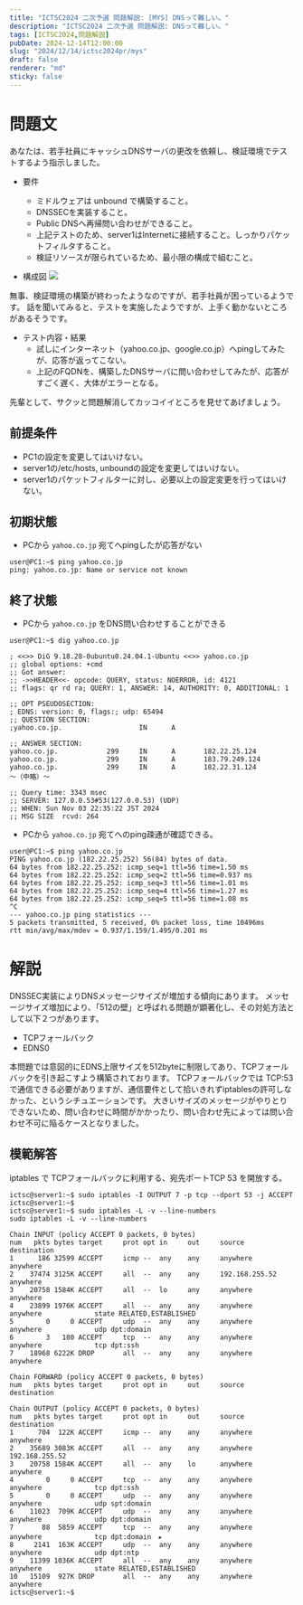 ```yaml
---
title: "ICTSC2024 二次予選 問題解説: [MYS] DNSって難しい。"
description: "ICTSC2024 二次予選 問題解説: DNSって難しい。"
tags: [ICTSC2024,問題解説]
pubDate: 2024-12-14T12:00:00
slug: "2024/12/14/ictsc2024pr/mys"
draft: false
renderer: "md"
sticky: false
---
```


# 問題文

あなたは、若手社員にキャッシュDNSサーバの更改を依頼し、検証環境でテストするよう指示しました。

* 要件
  * ミドルウェアは unbound で構築すること。
  * DNSSECを実装すること。
  * Public DNSへ再帰問い合わせができること。
  * 上記テストのため、server1はInternetに接続すること。しっかりパケットフィルタすること。
  * 検証リソースが限られているため、最小限の構成で組むこと。

* 構成図
![](/images/2024-pre-round-2nd/mys.png)

無事、検証環境の構築が終わったようなのですが、若手社員が困っているようです。
話を聞いてみると、テストを実施したようですが、上手く動かないところがあるそうです。

* テスト内容・結果
  * 試しにインターネット（yahoo.co.jp、google.co.jp）へpingしてみたが、応答が返ってこない。
  * 上記のFQDNを、構築したDNSサーバに問い合わせしてみたが、応答がすごく遅く、大体がエラーとなる。

先輩として、サクッと問題解消してカッコイイところを見せてあげましょう。


## 前提条件

* PC1の設定を変更してはいけない。
* server1の/etc/hosts, unboundの設定を変更してはいけない。
* server1のパケットフィルターに対し、必要以上の設定変更を行ってはいけない。

## 初期状態

* PCから `yahoo.co.jp` 宛てへpingしたが応答がない

```
user@PC1:~$ ping yahoo.co.jp
ping: yahoo.co.jp: Name or service not known
```

## 終了状態

* PCから `yahoo.co.jp` をDNS問い合わせすることができる

```
user@PC1:~$ dig yahoo.co.jp

; <<>> DiG 9.18.28-0ubuntu0.24.04.1-Ubuntu <<>> yahoo.co.jp
;; global options: +cmd
;; Got answer:
;; ->>HEADER<<- opcode: QUERY, status: NOERROR, id: 4121
;; flags: qr rd ra; QUERY: 1, ANSWER: 14, AUTHORITY: 0, ADDITIONAL: 1

;; OPT PSEUDOSECTION:
; EDNS: version: 0, flags:; udp: 65494
;; QUESTION SECTION:
;yahoo.co.jp.                   IN      A

;; ANSWER SECTION:
yahoo.co.jp.            299     IN      A       182.22.25.124
yahoo.co.jp.            299     IN      A       183.79.249.124
yahoo.co.jp.            299     IN      A       182.22.31.124
～（中略）～

;; Query time: 3343 msec
;; SERVER: 127.0.0.53#53(127.0.0.53) (UDP)
;; WHEN: Sun Nov 03 22:35:22 JST 2024
;; MSG SIZE  rcvd: 264

```

* PCから `yahoo.co.jp` 宛てへのping疎通が確認できる。

```
user@PC1:~$ ping yahoo.co.jp
PING yahoo.co.jp (182.22.25.252) 56(84) bytes of data.
64 bytes from 182.22.25.252: icmp_seq=1 ttl=56 time=1.50 ms
64 bytes from 182.22.25.252: icmp_seq=2 ttl=56 time=0.937 ms
64 bytes from 182.22.25.252: icmp_seq=3 ttl=56 time=1.01 ms
64 bytes from 182.22.25.252: icmp_seq=4 ttl=56 time=1.27 ms
64 bytes from 182.22.25.252: icmp_seq=5 ttl=56 time=1.08 ms
^C
--- yahoo.co.jp ping statistics ---
5 packets transmitted, 5 received, 0% packet loss, time 10496ms
rtt min/avg/max/mdev = 0.937/1.159/1.495/0.201 ms
```

# 解説

DNSSEC実装によりDNSメッセージサイズが増加する傾向にあります。
メッセージサイズ増加により、「512の壁」と呼ばれる問題が顕著化し、その対処方法として以下２つがあります。

- TCPフォールバック
- EDNS0

本問題では意図的にEDNS上限サイズを512byteに制限してあり、TCPフォールバックを引き起こすよう構築されております。
TCPフォールバックでは TCP:53 で通信できる必要がありますが、通信要件として拾いきれずiptablesの許可しなかった、というシチュエーションです。
大きいサイズのメッセージがやりとりできないため、問い合わせに時間がかかったり、問い合わせ先によっては問い合わせ不可に陥るケースとなりました。

## 模範解答

iptables で TCPフォールバックに利用する、宛先ポートTCP 53 を開放する。

```
ictsc@server1:~$ sudo iptables -I OUTPUT 7 -p tcp --dport 53 -j ACCEPT
ictsc@server1:~$
ictsc@server1:~$ sudo iptables -L -v --line-numbers
sudo iptables -L -v --line-numbers

Chain INPUT (policy ACCEPT 0 packets, 0 bytes)
num   pkts bytes target     prot opt in     out     source               destination
1      186 32599 ACCEPT     icmp --  any    any     anywhere             anywhere
2    37474 3125K ACCEPT     all  --  any    any     192.168.255.52       anywhere
3    20758 1584K ACCEPT     all  --  lo     any     anywhere             anywhere
4    23899 1976K ACCEPT     all  --  any    any     anywhere             anywhere             state RELATED,ESTABLISHED
5        0     0 ACCEPT     udp  --  any    any     anywhere             anywhere             udp dpt:domain
6        3   180 ACCEPT     tcp  --  any    any     anywhere             anywhere             tcp dpt:ssh
7    18968 6222K DROP       all  --  any    any     anywhere             anywhere

Chain FORWARD (policy ACCEPT 0 packets, 0 bytes)
num   pkts bytes target     prot opt in     out     source               destination

Chain OUTPUT (policy ACCEPT 0 packets, 0 bytes)
num   pkts bytes target     prot opt in     out     source               destination
1      704  122K ACCEPT     icmp --  any    any     anywhere             anywhere
2    35689 3083K ACCEPT     all  --  any    any     anywhere             192.168.255.52
3    20758 1584K ACCEPT     all  --  any    lo      anywhere             anywhere
4        0     0 ACCEPT     tcp  --  any    any     anywhere             anywhere             tcp dpt:ssh
5        0     0 ACCEPT     udp  --  any    any     anywhere             anywhere             udp spt:domain
6    11023  709K ACCEPT     udp  --  any    any     anywhere             anywhere             udp dpt:domain
7       88  5859 ACCEPT     tcp  --  any    any     anywhere             anywhere             tcp dpt:domain　★
8     2141  163K ACCEPT     udp  --  any    any     anywhere             anywhere             udp dpt:ntp
9    11399 1036K ACCEPT     all  --  any    any     anywhere             anywhere             state RELATED,ESTABLISHED
10   15109  927K DROP       all  --  any    any     anywhere             anywhere
ictsc@server1:~$
```
